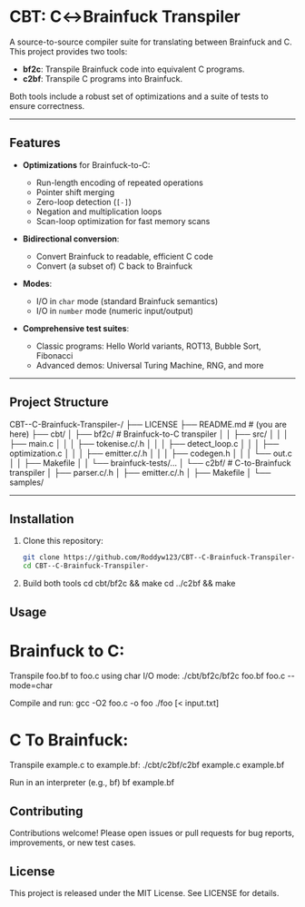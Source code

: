 # CBT: C↔Brainfuck Transpiler

A source-to-source compiler suite for translating between Brainfuck and C. This project provides two tools:

- **bf2c**: Transpile Brainfuck code into equivalent C programs.  
- **c2bf**: Transpile C programs into Brainfuck.

Both tools include a robust set of optimizations and a suite of tests to ensure correctness.

---

## Features

- **Optimizations** for Brainfuck-to-C:
  - Run-length encoding of repeated operations
  - Pointer shift merging
  - Zero-loop detection (`[-]`)
  - Negation and multiplication loops
  - Scan-loop optimization for fast memory scans

- **Bidirectional conversion**:
  - Convert Brainfuck to readable, efficient C code
  - Convert (a subset of) C back to Brainfuck

- **Modes**:
  - I/O in `char` mode (standard Brainfuck semantics)
  - I/O in `number` mode (numeric input/output)

- **Comprehensive test suites**:
  - Classic programs: Hello World variants, ROT13, Bubble Sort, Fibonacci
  - Advanced demos: Universal Turing Machine, RNG, and more

---

## Project Structure
CBT--C-Brainfuck-Transpiler-/
├── LICENSE
├── README.md # (you are here)
├── cbt/
│ ├── bf2c/ # Brainfuck-to-C transpiler
│ │ ├── src/
│ │ │ ├── main.c
│ │ │ ├── tokenise.c/.h
│ │ │ ├── detect_loop.c
│ │ │ ├── optimization.c
│ │ │ ├── emitter.c/.h
│ │ │ ├── codegen.h
│ │ │ └── out.c
│ │ ├── Makefile
│ │ └── brainfuck-tests/...
│ └── c2bf/ # C-to-Brainfuck transpiler
│ ├── parser.c/.h
│ ├── emitter.c/.h
│ ├── Makefile
│ └── samples/



---

## Installation

1. Clone this repository:

   ```bash
   git clone https://github.com/Roddyw123/CBT--C-Brainfuck-Transpiler-.git
   cd CBT--C-Brainfuck-Transpiler-
2. Build both tools
cd cbt/bf2c && make
cd ../c2bf && make

## Usage
# Brainfuck to C:

Transpile foo.bf to foo.c using char I/O mode:
./cbt/bf2c/bf2c foo.bf foo.c --mode=char

Compile and run:
gcc -O2 foo.c -o foo
./foo [< input.txt]

# C To Brainfuck:
Transpile example.c to example.bf:
./cbt/c2bf/c2bf example.c example.bf

Run in an interpreter (e.g., bf)
bf example.bf

## Contributing
Contributions welcome! Please open issues or pull requests for bug reports, improvements, or new test cases.

## License
This project is released under the MIT License. See LICENSE for details.


